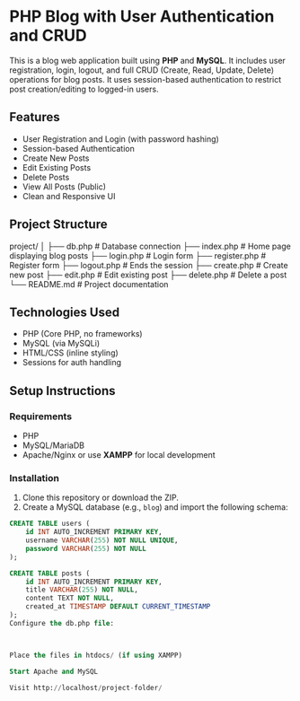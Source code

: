 # PHP Blog with User Authentication and CRUD

This is a blog web application built using **PHP** and **MySQL**. It includes user registration, login, logout, and full CRUD (Create, Read, Update, Delete) operations for blog posts. It uses session-based authentication to restrict post creation/editing to logged-in users.


##  Features

-  User Registration and Login (with password hashing)
-  Session-based Authentication
-  Create New Posts
-  Edit Existing Posts
-  Delete Posts
-  View All Posts (Public)
-  Clean and Responsive UI



##  Project Structure

project/
│
├── db.php # Database connection
├── index.php # Home page displaying blog posts
├── login.php # Login form
├── register.php # Register form
├── logout.php # Ends the session
├── create.php # Create new post
├── edit.php # Edit existing post
├── delete.php # Delete a post
└── README.md # Project documentation


##  Technologies Used

- PHP (Core PHP, no frameworks)
- MySQL (via MySQLi)
- HTML/CSS (inline styling)
- Sessions for auth handling


##  Setup Instructions

### Requirements

- PHP 
- MySQL/MariaDB
- Apache/Nginx or use **XAMPP** for local development

###  Installation

1. Clone this repository or download the ZIP.
2. Create a MySQL database (e.g., `blog`) and import the following schema:

```sql
CREATE TABLE users (
    id INT AUTO_INCREMENT PRIMARY KEY,
    username VARCHAR(255) NOT NULL UNIQUE,
    password VARCHAR(255) NOT NULL
);

CREATE TABLE posts (
    id INT AUTO_INCREMENT PRIMARY KEY,
    title VARCHAR(255) NOT NULL,
    content TEXT NOT NULL,
    created_at TIMESTAMP DEFAULT CURRENT_TIMESTAMP
);
Configure the db.php file:



Place the files in htdocs/ (if using XAMPP)

Start Apache and MySQL

Visit http://localhost/project-folder/
